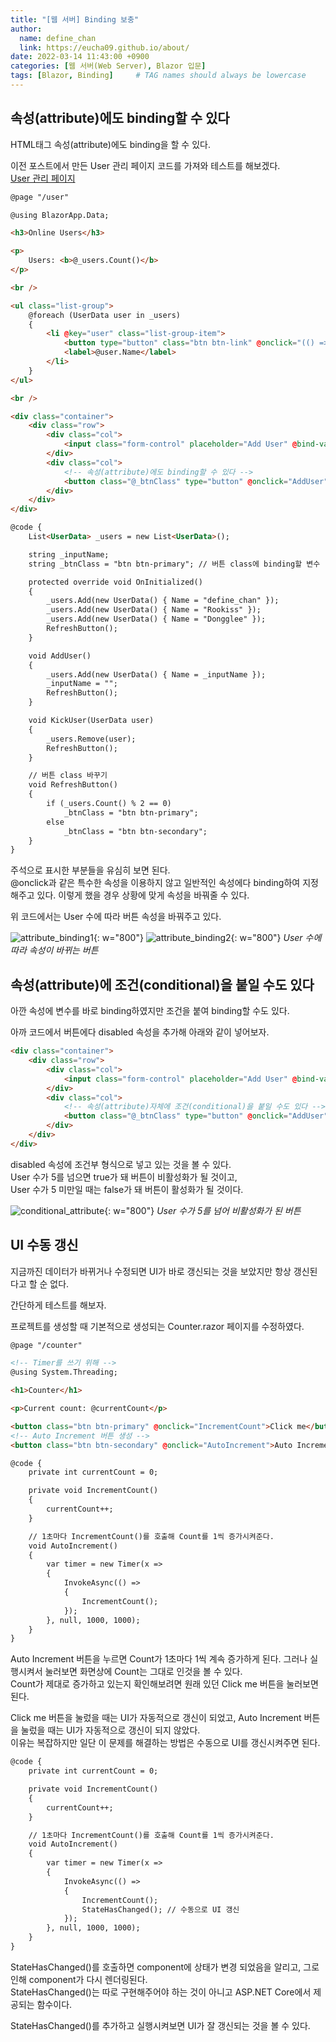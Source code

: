 ```yaml
---
title: "[웹 서버] Binding 보충"
author:
  name: define_chan
  link: https://eucha09.github.io/about/
date: 2022-03-14 11:43:00 +0900
categories: [웹 서버(Web Server), Blazor 입문]
tags: [Blazor, Binding]     # TAG names should always be lowercase
---
```


## **속성(attribute)에도 binding할 수 있다**

HTML태그 속성(attribute)에도 binding을 할 수 있다.

이전 포스트에서 만든 User 관리 페이지 코드를 가져와 테스트를 해보겠다.   
[User 관리 페이지](https://eucha09.github.io/posts/Binding%EC%8B%A4%EC%8A%B5/)

```html
@page "/user"

@using BlazorApp.Data;

<h3>Online Users</h3>

<p>
    Users: <b>@_users.Count()</b>
</p>

<br />

<ul class="list-group">
    @foreach (UserData user in _users)
    {
        <li @key="user" class="list-group-item">
            <button type="button" class="btn btn-link" @onclick="(() => KickUser(user))">[Kick]</button>
            <label>@user.Name</label>
        </li>
    }
</ul>

<br />

<div class="container">
    <div class="row">
        <div class="col">
            <input class="form-control" placeholder="Add User" @bind-value="_inputName" />
        </div>
        <div class="col">
            <!-- 속성(attribute)에도 binding할 수 있다 -->
            <button class="@_btnClass" type="button" @onclick="AddUser">Add a User</button>
        </div>
    </div>
</div>

@code {
    List<UserData> _users = new List<UserData>();

    string _inputName;
    string _btnClass = "btn btn-primary"; // 버튼 class에 binding할 변수

    protected override void OnInitialized()
    {
        _users.Add(new UserData() { Name = "define_chan" });
        _users.Add(new UserData() { Name = "Rookiss" });
        _users.Add(new UserData() { Name = "Dongglee" });
        RefreshButton();
    }

    void AddUser()
    {
        _users.Add(new UserData() { Name = _inputName });
        _inputName = "";
        RefreshButton();
    }

    void KickUser(UserData user)
    {
        _users.Remove(user);
        RefreshButton();
    }

    // 버튼 class 바꾸기
    void RefreshButton()
    {
        if (_users.Count() % 2 == 0)
            _btnClass = "btn btn-primary";
        else
            _btnClass = "btn btn-secondary";
    }
}
```

주석으로 표시한 부분들을 유심히 보면 된다.   
@onclick과 같은 특수한 속성을 이용하지 않고 일반적인 속성에다 binding하여 지정해주고 있다. 이렇게 했을 경우 상황에 맞게 속성을 바꿔줄 수 있다.

위 코드에서는 User 수에 따라 버튼 속성을 바꿔주고 있다.

![attribute_binding1](/assets/img/posts/webserver/attribute_binding1.png){: w="800"}
![attribute_binding2](/assets/img/posts/webserver/attribute_binding2.png){: w="800"}
_User 수에 따라 속성이 바뀌는 버튼_

## **속성(attribute)에 조건(conditional)을 붙일 수도 있다**

아깐 속성에 변수를 바로 binding하였지만 조건을 붙여 binding할 수도 있다.

아까 코드에서 버튼에다 disabled 속성을 추가해 아래와 같이 넣어보자.
```html
<div class="container">
    <div class="row">
        <div class="col">
            <input class="form-control" placeholder="Add User" @bind-value="_inputName" />
        </div>
        <div class="col">
            <!-- 속성(attribute)자체에 조건(conditional)을 붙일 수도 있다 -->
            <button class="@_btnClass" type="button" @onclick="AddUser" disabled="@(_users.Count()>=5)">Add a User</button>
        </div>
    </div>
</div>
```

disabled 속성에 조건부 형식으로 넣고 있는 것을 볼 수 있다.   
User 수가 5를 넘으면 true가 돼 버튼이 비활성화가 될 것이고,   
User 수가 5 미만일 때는 false가 돼 버튼이 활성화가 될 것이다.

![conditional_attribute](/assets/img/posts/webserver/conditional_attribute.png){: w="800"}
_User 수가 5를 넘어 비활성화가 된 버튼_

## **UI 수동 갱신**

지금까진 데이터가 바뀌거나 수정되면 UI가 바로 갱신되는 것을 보았지만 항상 갱신된다고 할 순 없다.

간단하게 테스트를 해보자.

프로젝트를 생성할 때 기본적으로 생성되는 Counter.razor 페이지를 수정하였다.

```html
@page "/counter"

<!-- Timer를 쓰기 위해 -->
@using System.Threading;

<h1>Counter</h1>

<p>Current count: @currentCount</p>

<button class="btn btn-primary" @onclick="IncrementCount">Click me</button>
<!-- Auto Increment 버튼 생성 -->
<button class="btn btn-secondary" @onclick="AutoIncrement">Auto Increment</button>

@code {
    private int currentCount = 0;

    private void IncrementCount()
    {
        currentCount++;
    }

    // 1초마다 IncrementCount()를 호출해 Count를 1씩 증가시켜준다.
    void AutoIncrement()
    {
        var timer = new Timer(x =>
        {
            InvokeAsync(() =>
            {
                IncrementCount();
            });
        }, null, 1000, 1000);
    }
}
```

Auto Increment 버튼을 누르면 Count가 1초마다 1씩 계속 증가하게 된다.
그러나 실행시켜서 눌러보면 화면상에 Count는 그대로 인것을 볼 수 있다.   
Count가 제대로 증가하고 있는지 확인해보려면 원래 있던 Click me 버튼을 눌러보면 된다.   

Click me 버튼을 눌렀을 때는 UI가 자동적으로 갱신이 되었고, Auto Increment 버튼을 눌렀을 때는 UI가 자동적으로 갱신이 되지 않았다.   
이유는 복잡하지만 일단 이 문제를 해결하는 방법은 수동으로 UI를 갱신시켜주면 된다.   

```html
@code {
    private int currentCount = 0;

    private void IncrementCount()
    {
        currentCount++;
    }

    // 1초마다 IncrementCount()를 호출해 Count를 1씩 증가시켜준다.
    void AutoIncrement()
    {
        var timer = new Timer(x =>
        {
            InvokeAsync(() =>
            {
                IncrementCount();
                StateHasChanged(); // 수동으로 UI 갱신
            });
        }, null, 1000, 1000);
    }
}

```

StateHasChanged()를 호출하면 component에 상태가 변경 되었음을 알리고, 그로 인해 component가 다시 렌더링된다.   
StateHasChanged()는 따로 구현해주어야 하는 것이 아니고 ASP.NET Core에서 제공되는 함수이다.

StateHasChanged()를 추가하고 실행시켜보면 UI가 잘 갱신되는 것을 볼 수 있다.
